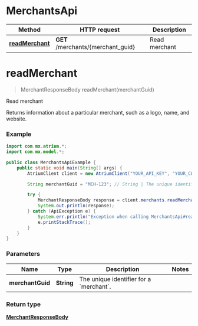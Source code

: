 # MerchantsApi

Method | HTTP request | Description
------------- | ------------- | -------------
[**readMerchant**](MerchantsApi.md#readMerchant) | **GET** /merchants/{merchant_guid} | Read merchant


<a name="readMerchant"></a>
# **readMerchant**
> MerchantResponseBody readMerchant(merchantGuid)

Read merchant

Returns information about a particular merchant, such as a logo, name, and website.

### Example
```java
import com.mx.atrium.*;
import com.mx.model.*;

public class MerchantsApiExample {
    public static void main(String[] args) {
        AtriumClient client = new AtriumClient("YOUR_API_KEY", "YOUR_CLIENT_ID");

        String merchantGuid = "MCH-123"; // String | The unique identifier for a `merchant`.

        try {
            MerchantResponseBody response = client.merchants.readMerchant(merchantGuid);
            System.out.println(response);
        } catch (ApiException e) {
            System.err.println("Exception when calling MerchantsApi#readMerchant");
            e.printStackTrace();
        }
    }
}
```

### Parameters

Name | Type | Description  | Notes
------------- | ------------- | ------------- | -------------
 **merchantGuid** | **String**| The unique identifier for a &#x60;merchant&#x60;. |

### Return type

[**MerchantResponseBody**](MerchantResponseBody.md)

